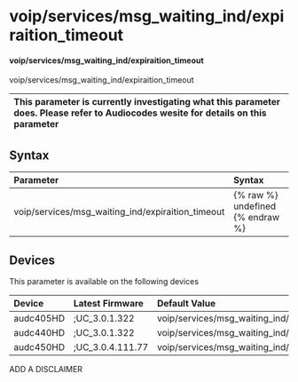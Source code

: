 ﻿---
description: voip/services/msg_waiting_ind/expiraition_timeout
search: false
---

# voip/services/msg_waiting_ind/expiraition_timeout

#### voip/services/msg_waiting_ind/expiraition_timeout

voip/services/msg_waiting_ind/expiraition_timeout


| This parameter is currently investigating what this parameter does. Please refer to Audiocodes wesite for details on this parameter | 
| :--- |

## Syntax
| Parameter | Syntax |
| :--- | :--- |
|voip/services/msg_waiting_ind/expiraition_timeout | {% raw %} undefined {% endraw %}|

## Devices
This parameter is available on the following devices

| Device | Latest Firmware | Default Value |
|:---|:---|:---|
| audc405HD | ;UC_3.0.1.322 | voip/services/msg_waiting_ind/expiraition_timeout=3600 
| audc440HD | ;UC_3.0.1.322 | voip/services/msg_waiting_ind/expiraition_timeout=3600 
| audc450HD | ;UC_3.0.4.111.77 | voip/services/msg_waiting_ind/expiraition_timeout=3600 

ADD A DISCLAIMER
